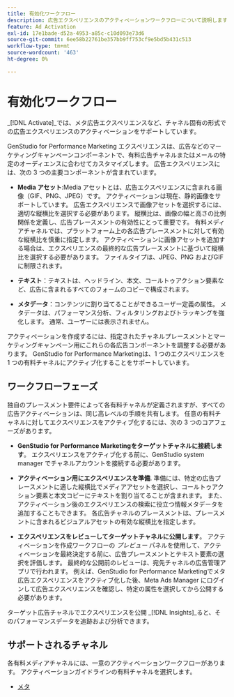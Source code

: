 ```yaml
---
title: 有効化ワークフロー
description: 広告エクスペリエンスのアクティベーションワークフローについて説明します。
feature: Ad Activation
exl-id: 17e1bade-d52a-4953-a85c-c10d093e73d6
source-git-commit: 6ee58b22761be357bb9ff753cf9e5bd5b431c513
workflow-type: tm+mt
source-wordcount: '463'
ht-degree: 0%

---
```


# 有効化ワークフロー

_[!DNL Activate]_では、メタ広告エクスペリエンスなど、チャネル固有の形式での広告エクスペリエンスのアクティベーションをサポートしています。

GenStudio for Performance Marketing エクスペリエンスは、広告などのマーケティングキャンペーンコンポーネントで、有料広告チャネルまたはメールの特定のオーディエンスに合わせてカスタマイズします。 広告エクスペリエンスには、次の 3 つの主要コンポーネントが含まれています。

* **Media アセット**:Media アセットとは、広告エクスペリエンスに含まれる画像（GIF、PNG、JPEG）です。 アクティベーションは現在、静的画像をサポートしています。
広告エクスペリエンスで画像アセットを選択するには、適切な縦横比を選択する必要があります。 縦横比は、画像の幅と高さの比例関係を定義し、広告プレースメントの有効性にとって重要です。 有料メディアチャネルでは、プラットフォーム上の各広告プレースメントに対して有効な縦横比を慎重に指定します。 アクティベーションに画像アセットを追加する場合は、エクスペリエンスの最終的な広告プレースメントに基づいて縦横比を選択する必要があります。 ファイルタイプは、JPEG、PNG およびGIFに制限されます。

* **テキスト**：テキストは、ヘッドライン、本文、コールトゥアクション要素など、広告に含まれるすべてのフォームのコピーで構成されます。

* **メタデータ**：コンテンツに割り当てることができるユーザー定義の属性。 メタデータは、パフォーマンス分析、フィルタリングおよびトラッキングを強化します。 通常、ユーザーには表示されません。

アクティベーションを作成するには、指定されたチャネルプレースメントとマーケティングキャンペーン用にこれらの各広告コンポーネントを調整する必要があります。 GenStudio for Performance Marketingは、1 つのエクスペリエンスを 1 つの有料チャネルにアクティブ化することをサポートしています。

## ワークフローフェーズ

独自のプレースメント要件によって各有料チャネルが定義されますが、すべての広告アクティベーションは、同じ高レベルの手順を共有します。 任意の有料チャネルに対してエクスペリエンスをアクティブ化するには、次の 3 つのコアフェーズがあります。

* **GenStudio for Performance Marketingをターゲットチャネルに接続します**。 エクスペリエンスをアクティブ化する前に、GenStudio system manager でチャネルアカウントを接続する必要があります。

* **アクティベーション用にエクスペリエンスを準備**. 準備には、特定の広告プレースメントに適した縦横比でメディアアセットを選択し、コールトゥアクション要素と本文コピーにテキストを割り当てることが含まれます。 また、アクティベーション後のエクスペリエンスの検索に役立つ情報メタデータを追加することもできます。 各広告チャネルのプレースメントは、プレースメントに含まれるビジュアルアセットの有効な縦横比を指定します。

* **エクスペリエンスをレビューしてターゲットチャネルに公開します**。  アクティベーションを作成ワークフローの _プレビュー_ パネルを使用して、アクティベーションを最終決定する前に、広告プレースメントとテキスト要素の選択を評価します。 最終的な公開前のレビューは、宛先チャネルの広告管理アプリで行われます。 例えば、GenStudio for Performance Marketingでメタ広告エクスペリエンスをアクティブ化した後、Meta Ads Manager にログインして広告エクスペリエンスを確認し、特定の属性を選択してから公開する必要があります。

ターゲット広告チャネルでエクスペリエンスを公開 _[!DNL Insights]_ると、そのパフォーマンスデータを追跡および分析できます。

## サポートされるチャネル

各有料メディアチャネルには、一意のアクティベーションワークフローがあります。 アクティベーションガイドラインの有料チャネルを選択します。

* [ メタ ](activate-meta-ad.md)
